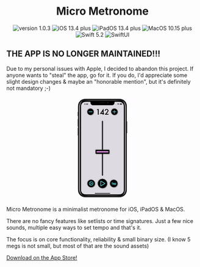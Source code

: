 <h1 align="center">Micro Metronome</h1>


  <p align="center">
    <img src="https://img.shields.io/badge/version-1.0.3-green.svg" alt="version 1.0.3"/>
    <img src="https://img.shields.io/badge/iOS-13.4%2B-blue.svg" alt="iOS 13.4 plus"/>
    <img src="https://img.shields.io/badge/iPadOS-13.4%2B-blue.svg" alt="iPadOS 13.4 plus"/>
    <img src="https://img.shields.io/badge/MacOS-10.15%2B-blue.svg" alt="MacOS 10.15 plus"/>
    <img src="https://img.shields.io/badge/swift-5.2-orange.svg" alt="Swift 5.2"/>
    <img src="https://img.shields.io/badge/SwiftUI-orange.svg" alt="SwiftUI"/>
  </p>
  
<h2>THE APP IS NO LONGER MAINTAINED!!!</h2>

Due to my personal issues with Apple, I decided to abandon this project.
If anyone wants to "steal" the app, go for it.
If you do, I'd appreciate some slight design changes & maybe an "honorable mention", but it's definitely not mandatory ;-) 

<p align="center"><img width=30% src="https://github.com/JKKross/Micro_Metronome/blob/master/micro_metronome.png"/></p>

Micro Metronome is a minimalist metronome for iOS, iPadOS & MacOS.

There are no fancy features like setlists or time signatures.
Just a few nice sounds, multiple easy ways to set tempo and that's it.

The focus is on core functionality, reliability & small binary size. (I know 5 megs is not small, but most of that are the sound assets)

[Download on the App Store!](https://apps.apple.com/app/micro-metronome/id1504217852?l=cs)
